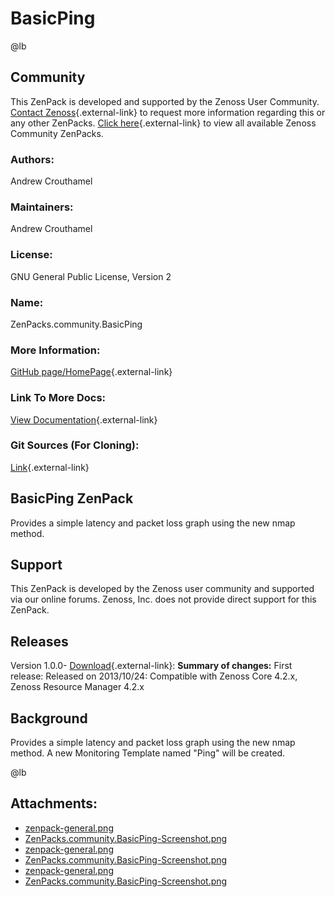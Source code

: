 # BasicPing

@lb[](img/zenpack-zenpack-general.png)

## Community

This ZenPack is developed and supported by the Zenoss User Community.
[Contact Zenoss](https://tryit.zenoss.com/zenpack-contact/){.external-link} to
request more information regarding this or any other ZenPacks. [Click here](https://zenoss.com/product/zenpacks?f%5B0%5D=im_field_zenpack_category:1021){.external-link} to
view all available Zenoss Community ZenPacks.

### Authors:

Andrew Crouthamel

### Maintainers:

Andrew Crouthamel

### License:

GNU General Public License, Version 2

### Name:

ZenPacks.community.BasicPing

### More Information:

[GitHub page/HomePage](https://github.com/crouthamela/ZenPacks.community.BasicPing){.external-link}

### Link To More Docs:

[View Documentation](https://github.com/crouthamela/ZenPacks.community.BasicPing/wiki){.external-link}

### Git Sources (For Cloning):

[Link](https://github.com/crouthamela/ZenPacks.community.BasicPing.git){.external-link}

## BasicPing ZenPack

Provides a simple latency and packet loss graph using the new nmap
method.

## Support

This ZenPack is developed by the Zenoss user community and supported via
our online forums. Zenoss, Inc. does not provide direct support for this
ZenPack.

## Releases

Version 1.0.0- [Download](https://storage.googleapis.com/zenpacks/ZenPacks.community.BasicPing/1.0.0/ZenPacks.community.BasicPing-1.0.0.egg){.external-link}:   **Summary of changes:** First release:   Released on 2013/10/24:   Compatible with Zenoss Core 4.2.x, Zenoss Resource Manager 4.2.x

## Background

Provides a simple latency and packet loss graph using the new nmap
method. A new Monitoring Template named "Ping" will be created.

@lb[](img/zenpack-zenpacks.community.basicping-screenshot.png)

## Attachments:

-   [zenpack-general.png](img/zenpack-zenpack-general.png)
-   [ZenPacks.community.BasicPing-Screenshot.png](img/zenpack-zenpacks.community.basicping-screenshot.png)
-   [zenpack-general.png](img/zenpack-zenpack-general.png)
-   [ZenPacks.community.BasicPing-Screenshot.png](img/zenpack-zenpacks.community.basicping-screenshot.png)
-   [zenpack-general.png](img/zenpack-zenpack-general.png)
-   [ZenPacks.community.BasicPing-Screenshot.png](img/zenpack-zenpacks.community.basicping-screenshot.png)

